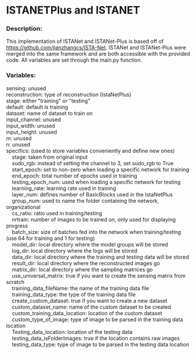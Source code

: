 # ISTANETPlus and ISTANET
### Description:
This implementation of ISTANet and ISTANet-Plus is based off of https://github.com/jianzhangcs/ISTA-Net. ISTANet and ISTANet-Plus were merged into the same framework and are both accessible with the provided code. All variables are set through the main.py function.

### Variables:
sensing: unused<br />
reconstruction: type of reconstruction (IstaNetPlus)<br />
stage: either "training" or "testing"<br />
default: default is training<br />
dataset: name of dataset to train on<br />
input_channel: unused<br />
input_width: unused<br />
input_height: unused<br />
m: unused<br />
n: unused<br />
specifics: (used to store variables conveniently and define new ones)<br />
&nbsp;&nbsp;&nbsp;&nbsp;stage: taken from original input<br />
&nbsp;&nbsp;&nbsp;&nbsp;sudo_rgb: instead of setting the channel to 3, set sudo_rgb to True<br />
&nbsp;&nbsp;&nbsp;&nbsp;start_epoch: set to non-zero when loading a specific network for training<br />
&nbsp;&nbsp;&nbsp;&nbsp;end_epoch: total number of epochs used in training<br />
&nbsp;&nbsp;&nbsp;&nbsp;testing_epoch_num: used when loading a specific network for testing<br />
&nbsp;&nbsp;&nbsp;&nbsp;learning_rate: learning rate used in training<br />
&nbsp;&nbsp;&nbsp;&nbsp;layer_num: defines number of BasicBlocks used in the IstaNetPlus<br />
&nbsp;&nbsp;&nbsp;&nbsp;group_num: used to name the folder containing the network, organizational<br />
&nbsp;&nbsp;&nbsp;&nbsp;cs_ratio: ratio used in training/testing<br />
&nbsp;&nbsp;&nbsp;&nbsp;nrtrain: number of images to be trained on, only used for displaying progress<br />
&nbsp;&nbsp;&nbsp;&nbsp;batch_size: size of batches fed into the network when training/testing (use 64 for training and 1 for testing)<br />
&nbsp;&nbsp;&nbsp;&nbsp;model_dir: local directory where the model groups will be stored<br />
&nbsp;&nbsp;&nbsp;&nbsp;log_dir: local directory where the logs will be stored<br />
&nbsp;&nbsp;&nbsp;&nbsp;data_dir: local directory where the training and testing data will be stored <br />
&nbsp;&nbsp;&nbsp;&nbsp;result_dir: local directory where the reconstructed images go<br />
&nbsp;&nbsp;&nbsp;&nbsp;matrix_dir: local directory where the sampling matrices go<br />
&nbsp;&nbsp;&nbsp;&nbsp;use_universal_matrix: true if you want to create the sensing matrix from scratch<br />
&nbsp;&nbsp;&nbsp;&nbsp;training_data_fileName: the name of the training data file<br />
&nbsp;&nbsp;&nbsp;&nbsp;training_data_type: the type of the training data file<br />
&nbsp;&nbsp;&nbsp;&nbsp;create_custom_dataset: true if you want to create a new dataset<br />
&nbsp;&nbsp;&nbsp;&nbsp;custom_dataset_name: name of the custom dataset to be created<br />
&nbsp;&nbsp;&nbsp;&nbsp;custom_training_data_location: location of the custom dataset<br />
&nbsp;&nbsp;&nbsp;&nbsp;custom_type_of_image: type of image to be parsed in the training data location<br />
&nbsp;&nbsp;&nbsp;&nbsp;Testing_data_location: location of the testing data<br />
&nbsp;&nbsp;&nbsp;&nbsp;testing_data_isFolderImages: true if the location contains raw images<br />
&nbsp;&nbsp;&nbsp;&nbsp;testing_data_type:  type of image to be parsed in the testing data location<br />
